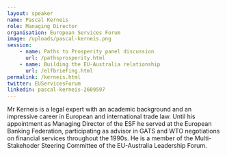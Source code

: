 ```yaml
---
layout: speaker
name: Pascal Kerneis
role: Managing Director
organisation: European Services Forum
image: /uploads/pascal-kerneis.png
session:
    - name: Paths to Prosperity panel discussion
      url: /pathsprosperity.html
    - name: Building the EU-Australia relationship
      url: /elfbriefing.html
permalink: /kerneis.html
twitter: EUServicesForum
linkedin: pascal-kerneis-2609597
---
```

Mr Kerneis is a legal expert with an academic background and an impressive career in European and international trade law. Until his appointment as Managing Director of the ESF he served at the European Banking Federation, participating as advisor in GATS and WTO negotiations on financial services throughout the 1990s. He is a member of the Multi-Stakehoder Steering Committee of the EU-Australia Leadership Forum.

